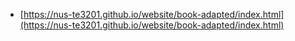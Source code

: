 - [https://nus-te3201.github.io/website/book-adapted/index.html](https://nus-te3201.github.io/website/book-adapted/index.html)
